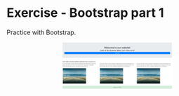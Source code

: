 # Exercise - Bootstrap part 1
Practice with Bootstrap.

<p align="center">
     <img width="50%" src="app.png" alt="App">
</p>

